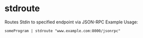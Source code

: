 # stdroute
Routes Stdin to specified endpoint via JSON-RPC
Example Usage:

    someProgram | stdroute "www.example.com:8000/jsonrpc"
